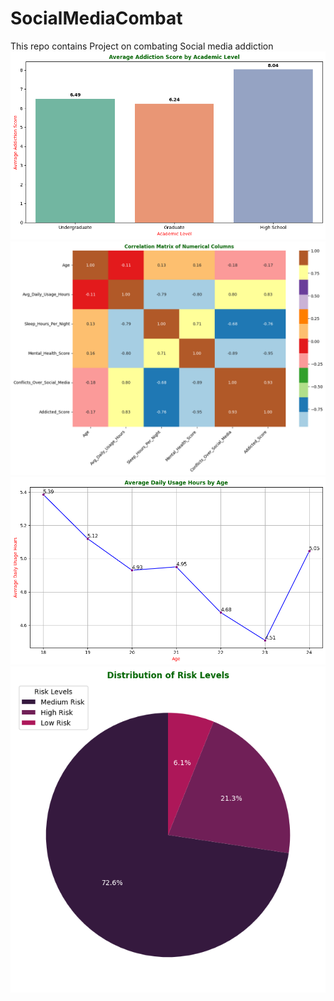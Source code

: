 # SocialMediaCombat
This repo contains Project on combating Social media addiction
![alt text1](Snaps/barPlot.png "Average Addiction Score by Academic Level") ![alt text2](Snaps/heatMap.png "Correlation Matrix of Numerical Columns") ![alt text3](Snaps/linePlot.png "Average Daily Usage Hours by Age") ![alt text4](Snaps/pieChart.png "Distribution of Risk Levels")